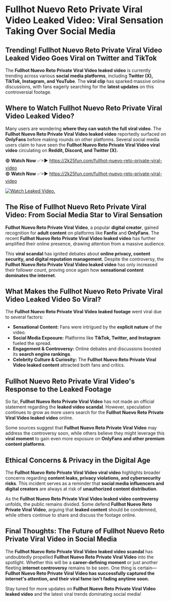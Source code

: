 # Fullhot Nuevo Reto Private Viral Video Leaked Video: Viral Sensation Taking Over Social Media

## **Trending! Fullhot Nuevo Reto Private Viral Video Leaked Video Goes Viral on Twitter and TikTok**
The **Fullhot Nuevo Reto Private Viral Video leaked video** is currently trending across various **social media platforms**, including **Twitter (X), TikTok, Instagram, and YouTube**. The **viral clip** has sparked massive online discussions, with fans eagerly searching for the **latest updates** on this controversial footage.

## **Where to Watch Fullhot Nuevo Reto Private Viral Video Leaked Video?**
Many users are wondering **where they can watch the full viral video**. The **Fullhot Nuevo Reto Private Viral Video leaked video** reportedly surfaced on **OnlyFans** before making rounds on other platforms. Several social media users claim to have seen the **Fullhot Nuevo Reto Private Viral Video viral video** circulating on **Reddit, Discord, and Twitter (X).**

🟢 **Watch Now** ✅=► https://2k25fun.com/fullhot-nuevo-reto-private-viral-video  
🟢 **Watch Now** ✅=► https://2k25fun.com/fullhot-nuevo-reto-private-viral-video  

[![Watch Leaked Video.](https://miro.medium.com/v2/resize:fit:828/format:webp/1*cilzJN44JGOrTw9NJCrNHA.gif "Watch Leaked Video")](https://2k25fun.com/fullhot-nuevo-reto-private-viral-video)

## **The Rise of Fullhot Nuevo Reto Private Viral Video: From Social Media Star to Viral Sensation**
**Fullhot Nuevo Reto Private Viral Video**, a popular **digital creator**, gained recognition for **adult content** on platforms like **Fanfix** and **OnlyFans**. The recent **Fullhot Nuevo Reto Private Viral Video leaked video** has further amplified their online presence, drawing attention from a massive audience.

This **viral scandal** has ignited debates about **online privacy, content security, and digital reputation management**. Despite the controversy, the **Fullhot Nuevo Reto Private Viral Video leaked video** has only increased their follower count, proving once again how **sensational content dominates the internet**.

## **What Makes the Fullhot Nuevo Reto Private Viral Video Leaked Video So Viral?**
The **Fullhot Nuevo Reto Private Viral Video leaked footage** went viral due to several factors:
- **Sensational Content:** Fans were intrigued by the **explicit nature** of the video.
- **Social Media Exposure:** Platforms like **TikTok, Twitter, and Instagram** fueled the spread.
- **Engagement & Controversy:** Online debates and discussions boosted its **search engine rankings**.
- **Celebrity Culture & Curiosity:** The **Fullhot Nuevo Reto Private Viral Video leaked content** attracted both fans and critics.

## **Fullhot Nuevo Reto Private Viral Video's Response to the Leaked Footage**
So far, **Fullhot Nuevo Reto Private Viral Video** has not made an official statement regarding the **leaked video scandal**. However, speculation continues to grow as more users search for the **Fullhot Nuevo Reto Private Viral Video leaked video** online.

Some sources suggest that **Fullhot Nuevo Reto Private Viral Video** may address the controversy soon, while others believe they might leverage this **viral moment** to gain even more exposure on **OnlyFans and other premium content platforms**.

## **Ethical Concerns & Privacy in the Digital Age**
The **Fullhot Nuevo Reto Private Viral Video viral video** highlights broader concerns regarding **content leaks, privacy violations, and cybersecurity risks**. This incident serves as a reminder that **social media influencers and digital creators** are always at risk of **unauthorized content distribution**.

As the **Fullhot Nuevo Reto Private Viral Video leaked video controversy** unfolds, the public remains divided. Some defend **Fullhot Nuevo Reto Private Viral Video**, arguing that **leaked content** should be condemned, while others continue to share and discuss the footage online.

## **Final Thoughts: The Future of Fullhot Nuevo Reto Private Viral Video in Social Media**
The **Fullhot Nuevo Reto Private Viral Video leaked video scandal** has undoubtedly propelled **Fullhot Nuevo Reto Private Viral Video** into the spotlight. Whether this will be a **career-defining moment** or just another fleeting **internet controversy** remains to be seen. One thing is certain—**Fullhot Nuevo Reto Private Viral Video has successfully captured the internet's attention, and their viral fame isn't fading anytime soon.**

Stay tuned for more updates on **Fullhot Nuevo Reto Private Viral Video leaked video** and the latest viral trends dominating social media!